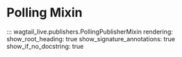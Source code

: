 # Polling Mixin

::: wagtail_live.publishers.PollingPublisherMixin
    rendering:
      show_root_heading: true
      show_signature_annotations: true
      show_if_no_docstring: true
